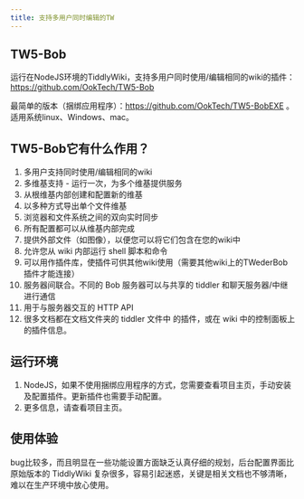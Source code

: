 ```yaml
---
title: 支持多用户同时编辑的TW
---
```


## TW5-Bob

运行在NodeJS环境的TiddlyWiki，支持多用户同时使用/编辑相同的wiki的插件：<https://github.com/OokTech/TW5-Bob>

最简单的版本（捆绑应用程序）：<https://github.com/OokTech/TW5-BobEXE> 。适用系统linux、Windows、mac。

## TW5-Bob它有什么作用？

1. 多用户支持同时使用/编辑相同的wiki
1. 多维基支持 - 运行一次，为多个维基提供服务
1. 从根维基内部创建和配置新的维基
1. 以多种方式导出单个文件维基
1. 浏览器和文件系统之间的双向实时同步
1. 所有配置都可以从维基内部完成
1. 提供外部文件（如图像），以便您可以将它们包含在您的wiki中
1. 允许您从 wiki 内部运行 shell 脚本和命令
1. 可以用作插件库，使插件可供其他wiki使用（需要其他wiki上的TWederBob插件才能连接）
1. 服务器间联合。不同的 Bob 服务器可以与共享的 tiddler 和聊天服务器/中继进行通信
1. 用于与服务器交互的 HTTP API
1. 很多文档都在文档文件夹的 tiddler 文件中 的插件，或在 wiki 中的控制面板上的插件信息。

## 运行环境

1. NodeJS，如果不使用捆绑应用程序的方式，您需要查看项目主页，手动安装及配置插件。更新插件也需要手动配置。
1. 更多信息，请查看项目主页。

## 使用体验

bug比较多，而且明显在一些功能设置方面缺乏认真仔细的规划，后台配置界面比原始版本的 TiddlyWiki 复杂很多，容易引起迷惑，关键是相关文档也不够清晰，难以在生产环境中放心使用。
